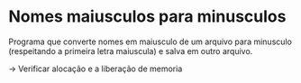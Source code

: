 # Nomes maiusculos para minusculos
 Programa que converte nomes em maiusculo de um arquivo para minusculo (respeitando a primeira letra maiuscula) e salva em outro arquivo.

-> Verificar alocação e a liberação de memoria
